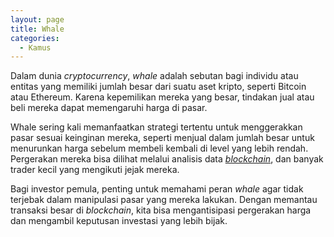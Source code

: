 ```yaml
---
layout: page
title: Whale
categories:
  - Kamus
---
```


Dalam dunia *cryptocurrency*, _whale_ adalah sebutan bagi individu atau entitas yang memiliki jumlah besar dari suatu aset kripto, seperti Bitcoin atau Ethereum. Karena kepemilikan mereka yang besar, tindakan jual atau beli mereka dapat memengaruhi harga di pasar.

Whale sering kali memanfaatkan strategi tertentu untuk menggerakkan pasar sesuai keinginan mereka, seperti menjual dalam jumlah besar untuk menurunkan harga sebelum membeli kembali di level yang lebih rendah. Pergerakan mereka bisa dilihat melalui analisis data [*blockchain*](https://rojocrypto.com/blockchain), dan banyak trader kecil yang mengikuti jejak mereka.

Bagi investor pemula, penting untuk memahami peran *whale* agar tidak terjebak dalam manipulasi pasar yang mereka lakukan. Dengan memantau transaksi besar di *blockchain*, kita bisa mengantisipasi pergerakan harga dan mengambil keputusan investasi yang lebih bijak.